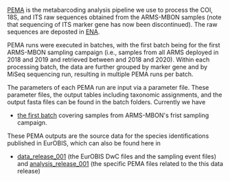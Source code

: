 [PEMA](https://github.com/hariszaf/pema) is the metabarcoding analysis pipeline we use to process the COI, 18S, and ITS raw sequences obtained from the ARMS-MBON samples (note that sequencing of ITS marker gene has now been discontinued). The raw sequences are deposted in [ENA](https://www.ebi.ac.uk/ena/browser/home). 

PEMA runs were executed in batches, with the first batch being for the first ARMS-MBON sampling campaign (i.e., samples from all ARMS deployed in 2018 and 2019 and retrieved between and 2018 and 2020). Within each processing batch, the data are further grouped by marker gene and by MiSeq sequencing run, resulting in multiple PEMA runs per batch. 

The parameters of each PEMA run are input via a parameter file. These parameter files, the output tables including taxonomic assignments, and the output fasta files can be found in the batch folders. Currently we have 
  * [the first batch](https://github.com/arms-mbon/data_workspace/tree/main/analysis_data/from_pema/processing_batch1) covering samples from ARMS-MBON's frist sampling campaign. 

These PEMA outputs are the source data for the species identifications published in EurOBIS, which can also be found here in 
  * [data_release_001](https://github.com/arms-mbon/data_release_001) (the EurOBIS DwC files and the sampling event files) and [analysis_release_001](https://github.com/arms-mbon/analysis_release_001) (the specific PEMA files related to the this data release)
  
